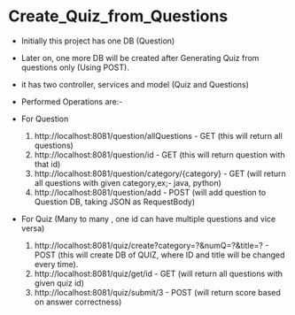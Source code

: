 # Create_Quiz_from_Questions
- Initially this project has one DB (Question)
- Later on, one more DB will be created after Generating Quiz from questions only (Using POST).
- it has two controller, services and model (Quiz and Questions)
- Performed Operations are:-
- For Question
  1. http://localhost:8081/question/allQuestions - GET (this will return all questions)
  2. http://localhost:8081/question/id - GET (this will return question with that id)
  3. http://localhost:8081/question/category/{category} -  GET (will return all questions with given category,ex;- java, python)
  4. http://localhost:8081/question/add - POST (will add question to Question DB, taking JSON as RequestBody)
     
- For Quiz (Many to many , one id can have multiple questions and vice versa) 
  1. http://localhost:8081/quiz/create?category=?&numQ=?&title=? - POST (this will create DB of QUIZ, where ID and title will be changed every time).
  2. http://localhost:8081/quiz/get/id - GET (will return all questions with given quiz id)
  3. http://localhost:8081/quiz/submit/3 - POST (will return score based on answer correctness)
